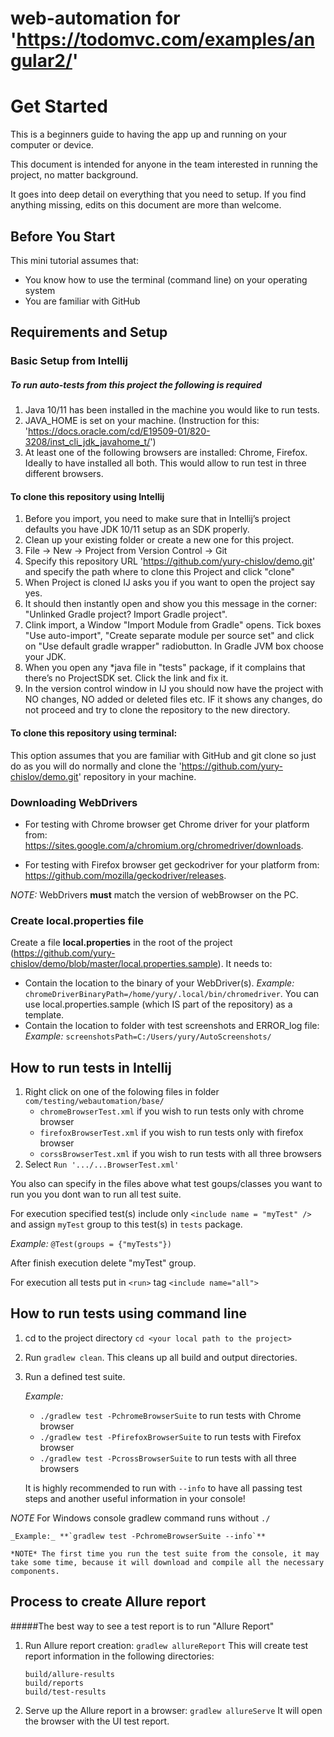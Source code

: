# web-automation for 'https://todomvc.com/examples/angular2/'

# Get Started

This is a beginners guide to having the app up and running on your computer or device.

This document is intended for anyone in the team interested in running the project, no matter background.

It goes into deep detail on everything that you need to setup. If you find anything missing, edits on this document are more than welcome.

## Before You Start

This mini tutorial assumes that:

- You know how to use the terminal (command line) on your operating system
- You are familiar with GitHub

## Requirements and Setup

### Basic Setup from Intellij

##### To run auto-tests from this project the following is required
1. Java 10/11 has been installed in the machine you would like to run tests.
2. JAVA_HOME is set on your machine. (Instruction for this: 'https://docs.oracle.com/cd/E19509-01/820-3208/inst_cli_jdk_javahome_t/')
3. At least one of the following browsers are installed: Chrome, Firefox. Ideally to have installed all both. This would allow to run test in three different browsers.

#### To clone this repository using Intellij
1. Before you import, you need to make sure that in Intellij’s project defaults you have JDK 10/11 setup as an SDK properly.
2. Clean up your existing folder or create a new one for this project.
3. File -> New -> Project from Version Control -> Git
4. Specify this repository URL 'https://github.com/yury-chislov/demo.git' and specify the path where to clone this Project and click "clone"
4. When Project is cloned IJ asks you if you want to open the project say yes.
5. It should then instantly open and show you this message in the corner: "Unlinked Gradle project? Import Gradle project".
6. Clink import, a Window "Import Module from Gradle" opens. Tick boxes "Use auto-import", "Create separate module per source set" and click on "Use default gradle wrapper" radiobutton. In Gradle JVM box choose your JDK.
7. When you open any *java file in "tests" package, if it complains that there’s no ProjectSDK set. Click the link and fix it.
8. In the version control window in IJ you should now have the project with NO changes, NO added or deleted files etc. IF it shows any changes, do not proceed and try to clone the repository to the new directory.

#### To clone this repository using terminal:
This option assumes that you are familiar with GitHub and git clone so just do as you will do normally and clone the 'https://github.com/yury-chislov/demo.git' repository in your machine.

### Downloading WebDrivers

- For testing with Chrome browser get Chrome driver for your platform from: https://sites.google.com/a/chromium.org/chromedriver/downloads.

- For testing with Firefox browser get geckodriver for your platform from: https://github.com/mozilla/geckodriver/releases.

*NOTE:* WebDrivers **must** match the version of webBrowser on the PC.


### Create local.properties file

Create a file **local.properties** in the root of the project (https://github.com/yury-chislov/demo/blob/master/local.properties.sample). It needs to:
- Contain the location to the binary of your WebDriver(s). 
_Example:_ `chromeDriverBinaryPath=/home/yury/.local/bin/chromedriver`. You can use local.properties.sample (which IS part of the repository) as a template.
- Contain the location to folder with test screenshots and ERROR_log file:
_Example:_ `screenshotsPath=C:/Users/yury/AutoScreenshots/`

## How to run tests in Intellij

1. Right click on one of the folowing files in folder `com/testing/webautomation/base/`
    * `chromeBrowserTest.xml` if you wish to run tests only with chrome browser
    * `firefoxBrowserTest.xml` if you wish to run tests only with firefox browser
    * `corssBrowserTest.xml` if you wish to run tests with all three browsers
2. Select `Run '.../...BrowserTest.xml'`

You also can specify in the files above what test goups/classes you want to run you you dont wan to run all test suite.
    
   For execution specified test(s) include only `<include name = "myTest" />` and assign `myTest` group to this test(s) in `tests` package. 
    
   _Example:_ 
   `@Test(groups = {"myTests"})`
    
   After finish execution delete "myTest" group.
   
   For execution all tests put in `<run>` tag `<include name="all">`

## How to run tests using command line

1. cd to the project directory `cd <your local path to the project>`
1. Run `gradlew clean`. This cleans up all build and output directories.
2. Run a defined test suite.

    _Example:_

    * `./gradlew test -PchromeBrowserSuite` to run tests with Chrome browser
    * `./gradlew test -PfirefoxBrowserSuite` to run tests with Firefox browser
    * `./gradlew test -PcrossBrowserSuite`     to run tests with all three browsers
    
    It is highly recommended to run with `--info` to have all passing test steps and another useful information in your console!
 
 *NOTE* For Windows console gradlew command runs without `./`
    
    _Example:_ **`gradlew test -PchromeBrowserSuite --info`**
    
    *NOTE* The first time you run the test suite from the console, it may take some time, because it will download and compile all the necessary components.

## Process to create Allure report
#####The best way to see a test report is to run "Allure Report"

1. Run Allure report creation: `gradlew allureReport`
    This will create test report information in the following directories:
    ```
    build/allure-results
    build/reports
    build/test-results
    ```
2. Serve up the Allure report in a browser: `gradlew allureServe` It will open the browser with the UI test report.
